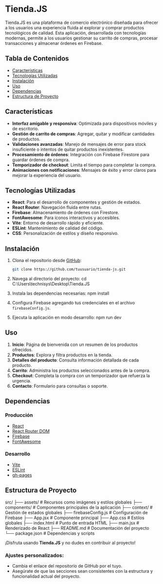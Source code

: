 # Tienda.JS

Tienda.JS es una plataforma de comercio electrónico diseñada para ofrecer a los usuarios una experiencia fluida al explorar y comprar productos tecnológicos de calidad. Esta aplicación, desarrollada con tecnologías modernas, permite a los usuarios gestionar su carrito de compras, procesar transacciones y almacenar órdenes en Firebase.

## Tabla de Contenidos

- [Características](#características)
- [Tecnologías Utilizadas](#tecnologías-utilizadas)
- [Instalación](#instalación)
- [Uso](#uso)
- [Dependencias](#dependencias)
- [Estructura de Proyecto](#estructura-de-proyecto)

## Características

- **Interfaz amigable y responsiva**: Optimizada para dispositivos móviles y de escritorio.
- **Gestión de carrito de compras**: Agregar, quitar y modificar cantidades de productos.
- **Validaciones avanzadas**: Manejo de mensajes de error para stock insuficiente o intentos de quitar productos inexistentes.
- **Procesamiento de órdenes**: Integración con Firebase Firestore para guardar órdenes de compra.
- **Temporizador de checkout**: Limita el tiempo para completar la compra.
- **Animaciones con notificaciones**: Mensajes de éxito y error claros para mejorar la experiencia del usuario.

## Tecnologías Utilizadas

- **React**: Para el desarrollo de componentes y gestión de estados.
- **React Router**: Navegación fluida entre rutas.
- **Firebase**: Almacenamiento de órdenes con Firestore.
- **FontAwesome**: Para íconos interactivos y accesibles.
- **Vite**: Entorno de desarrollo rápido y eficiente.
- **ESLint**: Mantenimiento de calidad del código.
- **CSS**: Personalización de estilos y diseño responsivo.

## Instalación

1. Clona el repositorio desde [GitHub](https://github.com/tuusuario/tienda-js.git):
   ```bash
   git clone https://github.com/tuusuario/tienda-js.git

2. Navega al directorio del proyecto: cd C:\Users\technisys\Desktop\Tienda.JS

3. Instala las dependencias necesarias: npm install

4. Configura Firebase agregando tus credenciales en el archivo `firebaseConfig.js`.

5. Ejecuta la aplicación en modo desarrollo: npm run dev

## Uso

1.  **Inicio**: Página de bienvenida con un resumen de los productos ofrecidos.
2.  **Productos**: Explora y filtra productos en la tienda.
3.  **Detalles del producto**: Consulta información detallada de cada producto.
4.  **Carrito**: Administra los productos seleccionados antes de la compra.
5.  **Checkout**: Completa la compra con un temporizador que refuerza la urgencia.
6.  **Contacto**: Formulario para consultas o soporte.

## Dependencias

### Producción

-   [React](https://reactjs.org/)
-   [React Router DOM](https://reactrouter.com/)
-   [Firebase](https://firebase.google.com/)
-   [FontAwesome](https://fontawesome.com/)

### Desarrollo

-   [Vite](https://vitejs.dev/)
-   [ESLint](https://eslint.org/)
-   [gh-pages](https://www.npmjs.com/package/gh-pages)

## Estructura de Proyecto


src/
├── assets/                # Recursos como imágenes y estilos globales
├── components/            # Componentes principales de la aplicación
├── context/               # Gestión de estados globales
├── firebaseConfig.js      # Configuración de Firebase
├── App.jsx                # Componente principal
├── App.css                # Estilos globales
├── index.html             # Punto de entrada HTML
├── main.jsx               # Renderizado de React
├── README.md              # Documentación del proyecto
└── package.json           # Dependencias y scripts


¡Disfruta usando **Tienda.JS** y no dudes en contribuir al proyecto!


### Ajustes personalizados:
- Cambia el enlace del repositorio de GitHub por el tuyo.
- Asegúrate de que las secciones sean consistentes con la estructura y funcionalidad actual del proyecto.